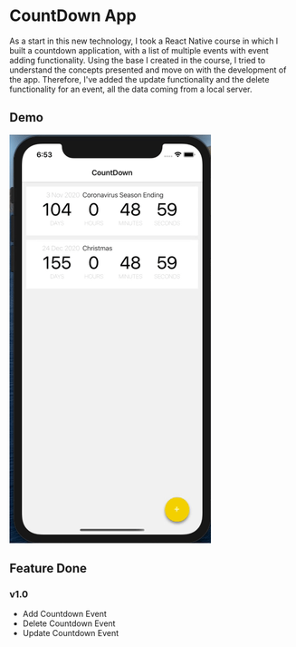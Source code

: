 # CountDown App

As a start in this new technology, I took a React Native course in which I built a countdown application, with a list of multiple events with event adding functionality.
Using the base I created in the course, I tried to understand the concepts presented and move on with the development of the app. Therefore, I've added the update functionality and the delete functionality for an event, all the data coming from a local server.

## Demo

![](countdown-gif.gif)

## Feature Done 

### v1.0

* Add Countdown Event
* Delete Countdown Event
* Update Countdown Event


